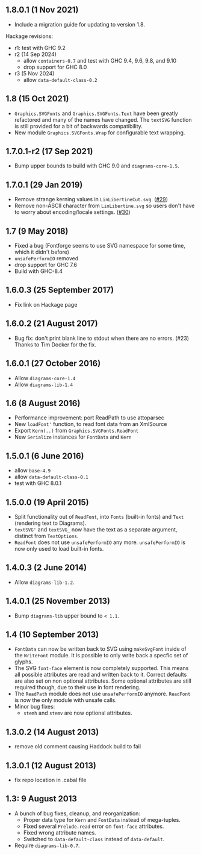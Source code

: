 1.8.0.1 (1 Nov 2021)
--------------------

- Include a migration guide for updating to version 1.8.

Hackage revisions:
- r1: test with GHC 9.2
- r2 (14 Sep 2024)
    - allow `containers-0.7` and test with GHC 9.4, 9.6, 9.8, and 9.10
    - drop support for GHC 8.0
- r3 (5 Nov 2024)
    - allow `data-default-class-0.2`

1.8 (15 Oct 2021)
-----------------

- `Graphics.SVGFonts` and `Graphics.SVGFonts.Text` have been greatly
  refactored and many of the names have changed.  The `textSVG`
  function is still provided for a bit of backwards compatibility.
- New module `Graphics.SVGFonts.Wrap` for configurable text wrapping.

1.7.0.1-r2 (17 Sep 2021)
------------------------

- Bump upper bounds to build with GHC 9.0 and `diagrams-core-1.5`.

1.7.0.1 (29 Jan 2019)
---------------------

- Remove strange kerning values in `LinLibertineCut.svg`. ([#29](https://github.com/diagrams/SVGFonts/issues/29))
- Remove non-ASCII character from `LinLibertine.svg` so users don't
  have to worry about encoding/locale
  settings. ([#30](https://github.com/diagrams/SVGFonts/issues/30))

1.7 (9 May 2018)
---------------------

- Fixed a bug (Fontforge seems to use SVG namespace for some time, which it didn't before)
- `unsafePerformIO` removed
- drop support for GHC 7.6
- Build with GHC-8.4

1.6.0.3 (25 September 2017)
---------------------------

- Fix link on Hackage page

1.6.0.2 (21 August 2017)
------------------------

- Bug fix: don't print blank line to stdout when there are no errors. (#23)
  Thanks to Tim Docker for the fix.

1.6.0.1 (27 October 2016)
-------------------------

- Allow `diagrams-core-1.4`
- Allow `diagrams-lib-1.4`

1.6 (8 August 2016)
-------------------

- Performance improvement: port ReadPath to use attoparsec
- New `loadFont'` function, to read font data from an XmlSource
- Export `Kern(..)` from `Graphics.SVGFonts.ReadFont`
- New `Serialize` instances for `FontData` and `Kern`

1.5.0.1 (6 June 2016)
---------------------

- allow `base-4.9`
- allow `data-default-class-0.1`
- test with GHC 8.0.1

1.5.0.0 (19 April 2015)
-----------------------

- Split functionality out of `ReadFont`, into `Fonts` (built-in fonts) and
  `Text` (rendering text to Diagrams).
- `textSVG'` and `textSVG_` now have the text as a separate argument,
  distinct from `TextOptions`.
- `ReadFont` does not use `unsafePerformIO` any more. `unsafePerformIO` is
  now only used to load built-in fonts.

1.4.0.3 (2 June 2014)
----------------------

- Allow `diagrams-lib-1.2`.

1.4.0.1 (25 November 2013)
--------------------------

- Bump `diagrams-lib` upper bound to `< 1.1`.

1.4 (10 September 2013)
-----------------------

- `FontData` can now be written back to SVG using `makeSvgFont` inside of the `WriteFont` module.
  It is possible to only write back a specfic set of glyphs.
- The SVG `font-face` element is now completely supported.
  This means all possible attributes are read and written back to it.
  Correct defaults are also set on non optional attributes. Some optional attributes are still
  required though, due to their use in font rendering.
- The `ReadPath` module does not use `unsafePerformIO` anymore. `ReadFont` is now the only module with unsafe calls.
- Minor bug fixes:
  - `stemh` and `stemv` are now optional attributes.

1.3.0.2 (14 August 2013)
------------------------

- remove old comment causing Haddock build to fail

1.3.0.1 (12 August 2013)
------------------------

- fix repo location in .cabal file

1.3: 9 August 2013
------------------

- A bunch of bug fixes, cleanup, and reorganization:
  - Proper data type for `Kern` and `FontData` instead of mega-tuples.
  - Fixed several `Prelude.read` error on `font-face` attributes.
  - Fixed wrong attribute names.
  - Switched to `data-default-class` instead of `data-default`.
- Require `diagrams-lib-0.7`.

